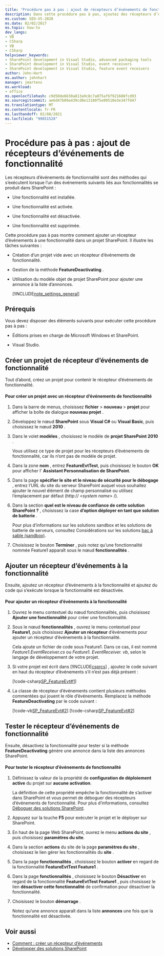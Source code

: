 ```yaml
---
title: 'Procédure pas à pas : ajout de récepteurs d’événements de fonctionnalité | Microsoft Docs'
description: Dans cette procédure pas à pas, ajoutez des récepteurs d’événements de fonctionnalité, qui sont des méthodes qui s’exécutent quand une fonctionnalité SharePoint est installée, activée, désactivée ou supprimée.
ms.custom: SEO-VS-2020
ms.date: 02/02/2017
ms.topic: how-to
dev_langs:
- VB
- CSharp
- VB
- CSharp
helpviewer_keywords:
- SharePoint development in Visual Studio, advanced packaging tools
- SharePoint development in Visual Studio, event receivers
- SharePoint development in Visual Studio, feature event receivers
author: John-Hart
ms.author: johnhart
manager: jmartens
ms.workload:
- office
ms.openlocfilehash: c9d50de6630a813a9c8c7a075af6f921608fcd93
ms.sourcegitcommit: ae6d47b09a439cd0e13180f5e89510e3e347fd47
ms.translationtype: MT
ms.contentlocale: fr-FR
ms.lasthandoff: 02/08/2021
ms.locfileid: "99851528"
---
```

# <a name="walkthrough-add-feature-event-receivers"></a>Procédure pas à pas : ajout de récepteurs d’événements de fonctionnalité
Les récepteurs d’événements de fonctionnalité sont des méthodes qui s’exécutent lorsque l’un des événements suivants liés aux fonctionnalités se produit dans SharePoint :

- Une fonctionnalité est installée.

- Une fonctionnalité est activée.

- Une fonctionnalité est désactivée.

- Une fonctionnalité est supprimée.

Cette procédure pas à pas montre comment ajouter un récepteur d’événements à une fonctionnalité dans un projet SharePoint. Il illustre les tâches suivantes :

- Création d’un projet vide avec un récepteur d’événements de fonctionnalité.

- Gestion de la méthode **FeatureDeactivating** .

- Utilisation du modèle objet de projet SharePoint pour ajouter une annonce à la liste d’annonces.

  [!INCLUDE[note_settings_general](../sharepoint/includes/note-settings-general-md.md)]

## <a name="prerequisites"></a>Prérequis
 Vous devez disposer des éléments suivants pour exécuter cette procédure pas à pas :

- Éditions prises en charge de Microsoft Windows et SharePoint.

- Visual Studio.

## <a name="create-a-feature-event-receiver-project"></a>Créer un projet de récepteur d’événements de fonctionnalité
 Tout d’abord, créez un projet pour contenir le récepteur d’événements de fonctionnalité.

#### <a name="to-create-a-project-with-a-feature-event-receiver"></a>Pour créer un projet avec un récepteur d’événements de fonctionnalité

1. Dans la barre de menus, choisissez **fichier**  >  **nouveau**  >  **projet** pour afficher la boîte de dialogue **nouveau projet** .

2. Développez le nœud **SharePoint** sous **Visual C#** ou **Visual Basic**, puis choisissez le nœud **2010** .

3. Dans le volet **modèles** , choisissez le modèle de **projet SharePoint 2010** .

     Vous utilisez ce type de projet pour les récepteurs d’événements de fonctionnalité, car ils n’ont pas de modèle de projet.

4. Dans la zone **nom** , entrez **FeatureEvtTest**, puis choisissez le bouton **OK** pour afficher l' **Assistant Personnalisation de SharePoint**.

5. Dans la page **spécifier le site et le niveau de sécurité pour le débogage** , entrez l’URL du site du serveur SharePoint auquel vous souhaitez ajouter le nouvel élément de champ personnalisé ou utilisez l’emplacement par défaut (http:// \<*system name*> /).

6. Dans la section **quel est le niveau de confiance de cette solution SharePoint ?** , choisissez la case **d’option déployer en tant que solution de batterie** .

     Pour plus d’informations sur les solutions sandbox et les solutions de batterie de serveurs, consultez Considérations sur les solutions [bac à sable (sandbox)](../sharepoint/sandboxed-solution-considerations.md).

7. Choisissez le bouton **Terminer** , puis notez qu’une fonctionnalité nommée Feature1 apparaît sous le nœud **fonctionnalités** .

## <a name="add-an-event-receiver-to-the-feature"></a>Ajouter un récepteur d’événements à la fonctionnalité
 Ensuite, ajoutez un récepteur d’événements à la fonctionnalité et ajoutez du code qui s’exécute lorsque la fonctionnalité est désactivée.

#### <a name="to-add-an-event-receiver-to-the-feature"></a>Pour ajouter un récepteur d’événements à la fonctionnalité

1. Ouvrez le menu contextuel du nœud fonctionnalités, puis choisissez **Ajouter une fonctionnalité** pour créer une fonctionnalité.

2. Sous le nœud **fonctionnalités** , ouvrez le menu contextuel pour **Feature1**, puis choisissez **Ajouter un récepteur** d’événements pour ajouter un récepteur d’événements à la fonctionnalité.

     Cela ajoute un fichier de code sous Feature1. Dans ce cas, il est nommé *Feature1.EventReceiver.cs* ou *Feature1. EventReceiver. vb*, selon le langage de développement de votre projet.

3. Si votre projet est écrit dans [!INCLUDE[csprcs](../sharepoint/includes/csprcs-md.md)] , ajoutez le code suivant en haut du récepteur d’événements s’il n’est pas déjà présent :

     [!code-csharp[SP_FeatureEvt#1](../sharepoint/codesnippet/CSharp/featureevttest2/features/feature1/feature1.eventreceiver.cs#1)]

4. La classe de récepteur d’événements contient plusieurs méthodes commentées qui jouent le rôle d’événements. Remplacez la méthode **FeatureDeactivating** par le code suivant :

     [!code-vb[SP_FeatureEvt#2](../sharepoint/codesnippet/VisualBasic/featureevt2vb/features/feature1/feature1.eventreceiver.vb#2)]
     [!code-csharp[SP_FeatureEvt#2](../sharepoint/codesnippet/CSharp/featureevttest2/features/feature1/feature1.eventreceiver.cs#2)]

## <a name="test-the-feature-event-receiver"></a>Tester le récepteur d’événements de fonctionnalité
 Ensuite, désactivez la fonctionnalité pour tester si la méthode **FeatureDeactivating** génère une annonce dans la liste des annonces SharePoint.

#### <a name="to-test-the-feature-event-receiver"></a>Pour tester le récepteur d’événements de fonctionnalité

1. Définissez la valeur de la propriété de **configuration de déploiement active** du projet sur **aucune activation**.

     La définition de cette propriété empêche la fonctionnalité de s’activer dans SharePoint et vous permet de déboguer des récepteurs d’événements de fonctionnalité. Pour plus d’informations, consultez [Déboguer des solutions SharePoint](../sharepoint/debugging-sharepoint-solutions.md).

2. Appuyez sur la touche **F5** pour exécuter le projet et le déployer sur SharePoint.

3. En haut de la page Web SharePoint, ouvrez le menu **actions du site** , puis choisissez **paramètres du site**.

4. Dans la section **actions** du site de la page **paramètres du site** , choisissez le lien gérer les fonctionnalités du **site** .

5. Dans la page **fonctionnalités** , choisissez le bouton **activer** en regard de la fonctionnalité **FeatureEvtTest Feature1** .

6. Dans la page **fonctionnalités** , choisissez le bouton **Désactiver** en regard de la fonctionnalité **FeatureEvtTest Feature1** , puis choisissez le lien **désactiver cette fonctionnalité** de confirmation pour désactiver la fonctionnalité.

7. Choisissez le bouton **démarrage** .

     Notez qu’une annonce apparaît dans la liste **annonces** une fois que la fonctionnalité est désactivée.

## <a name="see-also"></a>Voir aussi

- [Comment : créer un récepteur d’événements](../sharepoint/how-to-create-an-event-receiver.md)
- [Développer des solutions SharePoint](../sharepoint/developing-sharepoint-solutions.md)